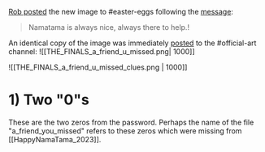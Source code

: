 [Rob posted](https://discord.com/channels/1008696016318513243/1011929497139953744/1074005740945158184) the new image to \#easter-eggs following the [message](https://discord.com/channels/1008696016318513243/1011929497139953744/1074005501257461781):
> Namatama is always nice, always there to help.!

An identical copy of the image was immediately [posted](https://discord.com/channels/1008696016318513243/1031539174743998526/1074005882133827714) to the \#official-art channel:
![[THE_FINALS_a_friend_u_missed.png| 1000]]

![[THE_FINALS_a_friend_u_missed_clues.png | 1000]]

# 1) Two "0"s
These are the two zeros from the password. Perhaps the name of the file "a_friend_you_missed" refers to these zeros which were missing from [[HappyNamaTama_2023]].